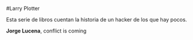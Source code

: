 #Larry Plotter

Esta serie de libros cuentan la historia de un hacker de los que hay pocos.

**Jorge Lucena**, conflict is coming

